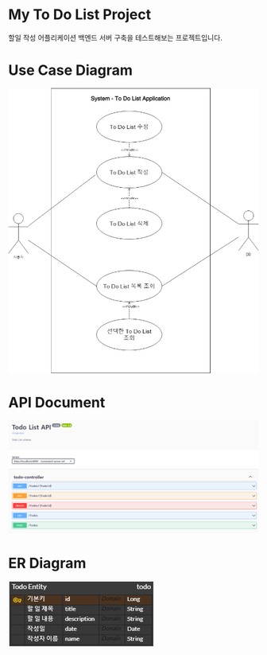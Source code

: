 # My To Do List Project
할일 작성 어플리케이션 백엔드 서버 구축을 테스트해보는 프로젝트입니다.

# Use Case Diagram
![UseCase](https://github.com/HwangSeungHyeon/MyToDoListProject/blob/main/img/To%20Do%20List%20%EC%9C%A0%EC%8A%A4%EC%BC%80%EC%9D%B4%EC%8A%A4.png)

# API Document
![Document](https://github.com/HwangSeungHyeon/MyToDoListProject/blob/develop/img/To%20Do%20List%20%EB%AA%85%EC%84%B8%EC%84%9C.png)

# ER Diagram
![ERD](https://github.com/HwangSeungHyeon/MyToDoListProject/blob/develop/img/To%20Do%20ERD.png)
